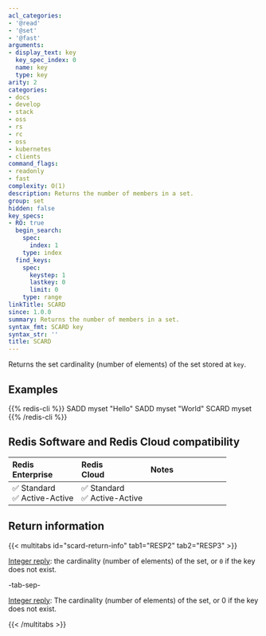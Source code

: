 ```yaml
---
acl_categories:
- '@read'
- '@set'
- '@fast'
arguments:
- display_text: key
  key_spec_index: 0
  name: key
  type: key
arity: 2
categories:
- docs
- develop
- stack
- oss
- rs
- rc
- oss
- kubernetes
- clients
command_flags:
- readonly
- fast
complexity: O(1)
description: Returns the number of members in a set.
group: set
hidden: false
key_specs:
- RO: true
  begin_search:
    spec:
      index: 1
    type: index
  find_keys:
    spec:
      keystep: 1
      lastkey: 0
      limit: 0
    type: range
linkTitle: SCARD
since: 1.0.0
summary: Returns the number of members in a set.
syntax_fmt: SCARD key
syntax_str: ''
title: SCARD
---
```

Returns the set cardinality (number of elements) of the set stored at `key`.

## Examples

{{% redis-cli %}}
SADD myset "Hello"
SADD myset "World"
SCARD myset
{{% /redis-cli %}}

## Redis Software and Redis Cloud compatibility

| Redis<br />Enterprise | Redis<br />Cloud | <span style="min-width: 9em; display: table-cell">Notes</span> |
|:----------------------|:-----------------|:------|
| <span title="Supported">&#x2705; Standard</span><br /><span title="Supported"><nobr>&#x2705; Active-Active</nobr></span> | <span title="Supported">&#x2705; Standard</span><br /><span title="Supported"><nobr>&#x2705; Active-Active</nobr></span> |  |

## Return information

{{< multitabs id="scard-return-info" 
    tab1="RESP2" 
    tab2="RESP3" >}}

[Integer reply](../../develop/reference/protocol-spec#integers): the cardinality (number of elements) of the set, or `0` if the key does not exist.

-tab-sep-

[Integer reply](../../develop/reference/protocol-spec#integers): The cardinality (number of elements) of the set, or 0 if the key does not exist.

{{< /multitabs >}}
